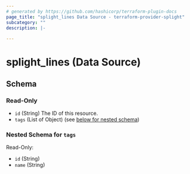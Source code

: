 ```yaml
---
# generated by https://github.com/hashicorp/terraform-plugin-docs
page_title: "splight_lines Data Source - terraform-provider-splight"
subcategory: ""
description: |-
  
---
```


# splight_lines (Data Source)





<!-- schema generated by tfplugindocs -->
## Schema

### Read-Only

- `id` (String) The ID of this resource.
- `tags` (List of Object) (see [below for nested schema](#nestedatt--tags))

<a id="nestedatt--tags"></a>
### Nested Schema for `tags`

Read-Only:

- `id` (String)
- `name` (String)
